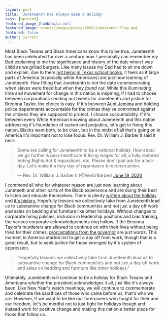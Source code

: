 ```yaml
---
layout: post
title: 'Juneteenth Has Always Been a Holiday'
tags: [opinion]
featured_image_thumbnail: null
featured_image: assets/images/posts/2020/juneteenth-flag.png
featured: false
author: jarrett
---
```


Most Black Texans and Black Americans know this to be true, Juneteenth has been celebrated for over a century now. I personally can remember my Dad explaining to me the significance and history of the date when I was child as we grilled burgers. Like many issues my Dad had to sit me down and explain, due to them [not being in Texas school books](https://news.yahoo.com/did-learn-juneteenth-school-many-210400496.html), it feels as if large parts of America (especially white Americans) are just now learning of Juneteenth. <!--more--> How fitting that Juneteenth is not the date commemorating when slaves were freed but when they *found out*. While this illuminating time and movement for change in this nation is inspiring, if I had to choose between corporations sending out tweets for Juneteenth and justice for Breonna Taylor, the choice is easy. If it's between [Aunt Jemima](https://www.cnn.com/2020/06/19/business/racist-brands-aunt-jemima-chiquita/index.html) and holding police departments accountable for the crimes they've committed against the citizens they are supposed to protect, I choose accountability. If it's between every White American knowing about Juneteenth and this nation addressing it's foundation of racism and prejudice, let's get to fixing this nation. Blacks want both, to be clear, but in the midst of all that's going on in America it's important not to lose focus. Rev. Dr. William J. Barber II said it best:

<blockquote class="twitter-tweet tw-align-center "><p lang="en" dir="ltr">Some are calling for Juneteenth to be a national holiday. How about we go further &amp; pass healthcare &amp; living wages for all, a fully restored Voting Rights Act &amp; reparations, etc. Please don’t just ask for a holiday. Let’s make it a holy day of repentance &amp; reconstruction.</p>&mdash; Rev. Dr. William J. Barber II (@RevDrBarber) <a href="https://twitter.com/RevDrBarber/status/1273993146960052225?ref_src=twsrc%5Etfw">June 19, 2020</a></blockquote> <script async src="https://platform.twitter.com/widgets.js" charset="utf-8"></script>


I commend all who for whatever reason are just now learning about Juneteeth and other parts of the Black experience and are doing their best to listen and educate themselves. There is plenty [written about the holiday](https://www.nytimes.com/article/juneteenth-day-celebration.html) and [it's history.](https://www.pbs.org/wnet/african-americans-many-rivers-to-cross/history/what-is-juneteenth/) Hopefully lessons we collectively take from Juneteenth lead us to substantive change for Black communities and not just a day off work and sales on bedding and furniture like other holidays. Without changes to corporate hiring policies, inclusion in leadership positions and bias training, the various corporate acknowledgements  ring hollow. If the Breonna Taylor's murderers are allowed to continue on with their lives without being tried for their crimes, [proclamations from the governor](https://www.wlky.com/article/gov-beshear-signs-proclamation-making-friday-juneteenth-national-freedom-day/32910987) are just words. This moment in America started not to get a day off from work, though that is a great result, but to seek justice for those wronged by it's system of oppression.

<blockquote class="alignleft">“Hopefully lessons we collectively take from Juneteenth lead us to substantive change for Black communities and not just a day off work and sales on bedding and furniture like other holidays."</blockquote>

Ultimately, Juneteenth will continue to be a holiday for Black Texans and Americans whether the president acknowledges it all, just like it's always been. Like New Year's watch meetings, we will continue to commemorate and celebrate the sacrifices of those who came before us, that's who we are. However, If we want to be like our forerunners who fought for their and our freedom, let's be mindful not to just fight for holidays though and instead work for positive change and making this nation a better place for those that follow us.
